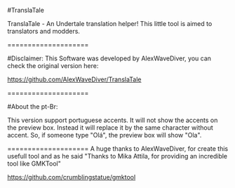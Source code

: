 #TranslaTale

TranslaTale - An Undertale translation helper!
This little tool is aimed to translators and modders.

====================

#Disclaimer:
This Software was developed by AlexWaveDiver, you can check the original version here:

https://github.com/AlexWaveDiver/TranslaTale

====================

#About the pt-Br:

This version support portuguese accents. It will not show the accents on the preview box. Instead it will replace it by the same character without accent. 
So, if someone type "Olá", the preview box will show "Ola".

====================
A huge thanks to AlexWaveDiver, for create this usefull tool and as he said "Thanks to Mika Attila, for providing an incredible tool like GMKTool"

https://github.com/crumblingstatue/gmktool
